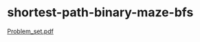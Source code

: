 # shortest-path-binary-maze-bfs
[Problem_set.pdf](https://github.com/id110067/shortest-path-binary-maze-bfs/files/8445531/COMP2119_Graph.pdf)
